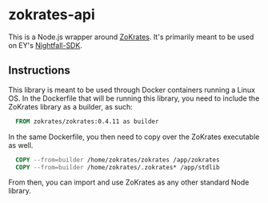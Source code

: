 # zokrates-api

This is a Node.js wrapper around [ZoKrates](https://github.com/Zokrates). It's primarily meant to be
used on EY's [Nightfall-SDK](https://github.com/eyblockchain/nightfall-sdk).

## Instructions

This library is meant to be used through Docker containers running a Linux OS. In the Dockerfile
that will be running this library, you need to include the ZoKrates library as a builder, as such:

```Dockerfile
  FROM zokrates/zokrates:0.4.11 as builder
```

In the same Dockerfile, you then need to copy over the ZoKrates executable as well.

```Dockerfile
  COPY --from=builder /home/zokrates/zokrates /app/zokrates
  COPY --from=builder /home/zokrates/.zokrates* /app/stdlib
```

From then, you can import and use ZoKrates as any other standard Node library.
